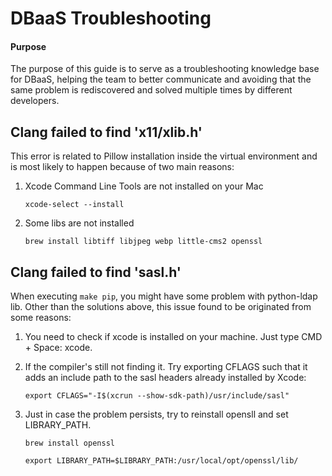# DBaaS Troubleshooting

#### Purpose

The purpose of this guide is to serve as a troubleshooting knowledge base
for DBaaS, helping the team to better communicate and avoiding that the 
same problem is rediscovered and solved multiple times by different developers. 

## Clang failed to find 'x11/xlib.h'

This error is related to Pillow installation inside the virtual environment and is most likely to happen because of two main reasons:

1. Xcode Command Line Tools are not installed on your Mac

    ```xcode-select --install```

2. Some libs are not installed

    ```brew install libtiff libjpeg webp little-cms2 openssl```


## Clang failed to find 'sasl.h'

When executing `make pip`, you might have some problem with python-ldap lib. Other than the solutions above, this issue found to be originated from some reasons:

1. You need to check if xcode is installed on your machine. Just type CMD + Space: xcode.

2. If the compiler's still not finding it. Try exporting CFLAGS such that it adds an include path to the sasl headers already installed by Xcode:

    ```export CFLAGS="-I$(xcrun --show-sdk-path)/usr/include/sasl"```
    
3. Just in case the problem persists, try to reinstall opensll and set LIBRARY_PATH.

    ```brew install openssl```
    
    ```export LIBRARY_PATH=$LIBRARY_PATH:/usr/local/opt/openssl/lib/```
